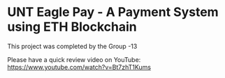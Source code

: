 # UNT Eagle Pay - A Payment System using ETH Blockchain

This project was completed by the Group -13

Please have a quick review video on YouTube: https://www.youtube.com/watch?v=Bt7zhT1Kums
